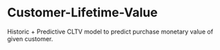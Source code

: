 # Customer-Lifetime-Value
Historic + Predictive CLTV model to predict purchase monetary value of given customer.
